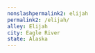 ```yaml
---
﻿nonslashpermalink2: elijah
permalink2: /elijah/
alley: Elijah
city: Eagle River
state: Alaska
---
```

